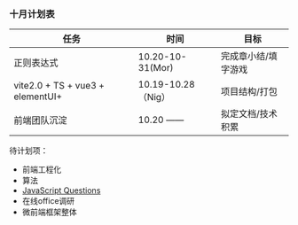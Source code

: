 ### 十月计划表

|  任务  |    时间    |    目标    |
|  ---  |    ---    |    ---    |
|正则表达式| 10.20-10-31(Mor)  |  完成章小结/填字游戏 |
|vite2.0 + TS + vue3 + elementUI+|10.19-10.28（Nig）|项目结构/打包|
|前端团队沉淀|10.20 —— | 拟定文档/技术积累|


待计划项：

* 前端工程化
* 算法
* [JavaScript Questions](https://github.com/lydiahallie/javascript-questions#readme)
* 在线office调研
* 微前端框架整体